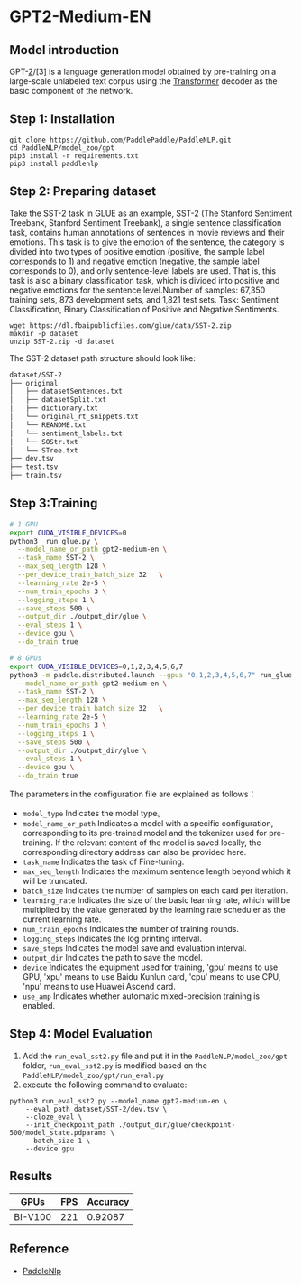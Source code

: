 # GPT2-Medium-EN

## Model introduction
GPT-[2](https://cdn.openai.com/better-language-models/language_models_are_unsupervised_multitask_learners.pdf)/[3] is a language generation model obtained by pre-training on a large-scale unlabeled text corpus using the [Transformer](https://arxiv.org/abs/1706.03762)  decoder as the basic component of the network.

## Step 1: Installation

```shell
git clone https://github.com/PaddlePaddle/PaddleNLP.git
cd PaddleNLP/model_zoo/gpt
pip3 install -r requirements.txt
pip3 install paddlenlp
```

## Step 2: Preparing dataset
Take the SST-2 task in GLUE as an example, SST-2 (The Stanford Sentiment Treebank, Stanford Sentiment Treebank), a single sentence classification task, contains human annotations of sentences in movie reviews and their emotions. This task is to give the emotion of the sentence, the category is divided into two types of positive emotion (positive, the sample label corresponds to 1) and negative emotion (negative, the sample label corresponds to 0), and only sentence-level labels are used. That is, this task is also a binary classification task, which is divided into positive and negative emotions for the sentence level.Number of samples: 67,350 training sets, 873 development sets, and 1,821 test sets. Task: Sentiment Classification, Binary Classification of Positive and Negative Sentiments.

```
wget https://dl.fbaipublicfiles.com/glue/data/SST-2.zip
makdir -p dataset
unzip SST-2.zip -d dataset
```
The SST-2 dataset path structure should look like:
```bash
dataset/SST-2
├── original
│   ├── datasetSentences.txt
│   ├── datasetSplit.txt
│   ├── dictionary.txt
│   └── original_rt_snippets.txt
│   └── REANDME.txt
│   └── sentiment_labels.txt
│   └── SOStr.txt
│   └── STree.txt
├── dev.tsv
├── test.tsv
├── train.tsv


```

## Step 3:Training

```bash
# 1 GPU
export CUDA_VISIBLE_DEVICES=0
python3  run_glue.py \
  --model_name_or_path gpt2-medium-en \
  --task_name SST-2 \
  --max_seq_length 128 \
  --per_device_train_batch_size 32   \
  --learning_rate 2e-5 \
  --num_train_epochs 3 \
  --logging_steps 1 \
  --save_steps 500 \
  --output_dir ./output_dir/glue \
  --eval_steps 1 \
  --device gpu \
  --do_train true

# 8 GPUs
export CUDA_VISIBLE_DEVICES=0,1,2,3,4,5,6,7
python3 -m paddle.distributed.launch --gpus "0,1,2,3,4,5,6,7" run_glue.py \
  --model_name_or_path gpt2-medium-en \
  --task_name SST-2 \
  --max_seq_length 128 \
  --per_device_train_batch_size 32   \
  --learning_rate 2e-5 \
  --num_train_epochs 3 \
  --logging_steps 1 \
  --save_steps 500 \
  --output_dir ./output_dir/glue \
  --eval_steps 1 \
  --device gpu \
  --do_train true
```

The parameters in the configuration file are explained as follows：
- `model_type` Indicates the model type。
- `model_name_or_path` Indicates a model with a specific configuration, corresponding to its pre-trained model and the tokenizer used for pre-training. If the relevant content of the model is saved locally, the corresponding directory address can also be provided here.
- `task_name` Indicates the task of Fine-tuning.
- `max_seq_length` Indicates the maximum sentence length beyond which it will be truncated.
- `batch_size` Indicates the number of samples on each card per iteration.
- `learning_rate` Indicates the size of the basic learning rate, which will be multiplied by the value generated by the learning rate scheduler as the current learning rate.
- `num_train_epochs` Indicates the number of training rounds.
- `logging_steps` Indicates the log printing interval.
- `save_steps` Indicates the model save and evaluation interval.
- `output_dir` Indicates the path to save the model.
- `device` Indicates the equipment used for training, 'gpu' means to use GPU, 'xpu' means to use Baidu Kunlun card, 'cpu' means to use CPU, 'npu' means to use Huawei Ascend card.
- `use_amp` Indicates whether automatic mixed-precision training is enabled.

## Step 4: Model Evaluation
1. Add the `run_eval_sst2.py` file and put it in the `PaddleNLP/model_zoo/gpt` folder, `run_eval_sst2.py` is modified based on the `PaddleNLP/model_zoo/gpt/run_eval.py` 
2. execute the following command to evaluate:
```shell
python3 run_eval_sst2.py --model_name gpt2-medium-en \
    --eval_path dataset/SST-2/dev.tsv \
    --cloze_eval \
    --init_checkpoint_path ./output_dir/glue/checkpoint-500/model_state.pdparams \
    --batch_size 1 \
    --device gpu
```
## Results

|    GPUs   |   FPS      | Accuracy |
|-----------|------------|----------|
|  BI-V100  |   221      | 0.92087  |
## Reference
- [PaddleNlp](https://github.com/PaddlePaddle/PaddleNLP)
